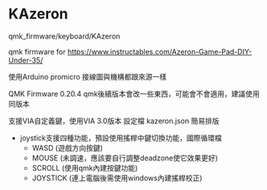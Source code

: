 # KAzeron
qmk_firmware/keyboard/KAzeron

qmk firmware for
https://www.instructables.com/Azeron-Game-Pad-DIY-Under-35/

使用Arduino promicro
接線圖與機構都跟來源一樣

QMK Firmware 0.20.4
qmk後續版本會改一些東西，可能會不會適用，建議使用同版本

支援VIA自定義鍵，使用VIA 3.0版本
設定檔
kazeron.json 簡易排版

* joystick支援四種功能，預設使用搖桿中鍵切換功能，國際循環檔
  * WASD (遊戲方向按鍵)
  * MOUSE (未調速，應該要自行調整deadzone使它效果更好)
  * SCROLL (使用qmk內建按鍵功能)
  * JOYSTICK (連上電腦後需使用windows內建搖桿校正)


